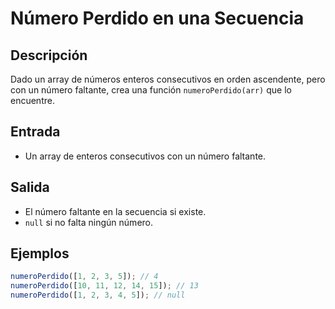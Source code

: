 # Número Perdido en una Secuencia

## Descripción
Dado un array de números enteros consecutivos en orden ascendente, pero con un número faltante, crea una función `numeroPerdido(arr)` que lo encuentre.

## Entrada
- Un array de enteros consecutivos con un número faltante.

## Salida
- El número faltante en la secuencia si existe.
- `null` si no falta ningún número.

## Ejemplos

```javascript
numeroPerdido([1, 2, 3, 5]); // 4
numeroPerdido([10, 11, 12, 14, 15]); // 13
numeroPerdido([1, 2, 3, 4, 5]); // null
```